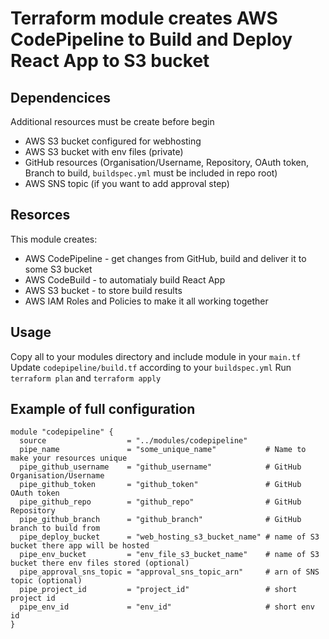 # Terraform module creates AWS CodePipeline to Build and Deploy React App to S3 bucket

## Dependencices

Additional resources must be create before begin

* AWS S3 bucket configured for webhosting
* AWS S3 bucket with env files (private)
* GitHub resources (Organisation/Username, Repository, OAuth token, Branch to build, `buildspec.yml` must be included in repo root)
* AWS SNS topic (if you want to add approval step)

## Resorces

This module creates:

* AWS CodePipeline - get changes from GitHub, build and deliver it to some S3 bucket
* AWS CodeBuild - to automatialy build React App
* AWS S3 bucket - to store build results
* AWS IAM Roles and Policies to make it all working together

## Usage

Copy all to your modules directory and include module in your `main.tf`
Update `codepipeline/build.tf` according to your `buildspec.yml`
Run `terraform plan` and `terraform apply`

## Example of full configuration

```hcl
module "codepipeline" {
  source                  = "../modules/codepipeline"
  pipe_name               = "some_unique_name"           # Name to make your resources unique
  pipe_github_username    = "github_username"            # GitHub Organisation/Username
  pipe_github_token       = "github_token"               # GitHub OAuth token
  pipe_github_repo        = "github_repo"                # GitHub Repository
  pipe_github_branch      = "github_branch"              # GitHub branch to build from
  pipe_deploy_bucket      = "web_hosting_s3_bucket_name" # name of S3 bucket there app will be hosted
  pipe_env_bucket         = "env_file_s3_bucket_name"    # name of S3 bucket there env files stored (optional)
  pipe_approval_sns_topic = "approval_sns_topic_arn"     # arn of SNS topic (optional)
  pipe_project_id         = "project_id"                 # short project id
  pipe_env_id             = "env_id"                     # short env id
}
```
